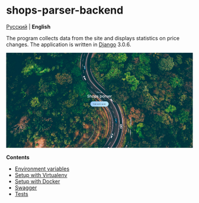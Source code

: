 # shops-parser-backend

[Русский](docs/ru/README.md) | **English**

The program collects data from the site and displays statistics on price changes. 
The application is written in [Django](https://www.djangoproject.com/) 3.0.6.

<img src="docs/img/image.png">

**Contents**

- [Environment variables](docs/en/enviroment.md)
- [Setup with Virtualenv](docs/en/virtualenv.md)
- [Setup with Docker](docs/en/docker.md)
- [Swagger](docs/en/swagger.md)
- [Tests](docs/en/tests.md)


